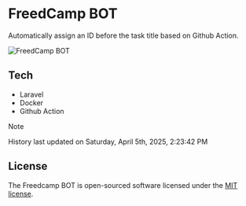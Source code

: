 # FreedCamp BOT

Automatically assign an ID before the task title based on Github Action.

![FreedCamp BOT](https://repository-images.githubusercontent.com/737932867/7d34798b-2680-471c-b089-a78a718d3d6a)

## Tech

- Laravel
- Docker
- Github Action

> [!NOTE]  
> History last updated on Saturday, April 5th, 2025, 2:23:42 PM

## License

The Freedcamp BOT is open-sourced software licensed under the [MIT license](https://opensource.org/licenses/MIT).
